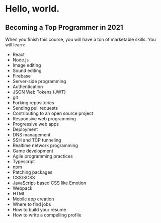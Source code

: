 # Hello, world.

## Becoming a Top Programmer in 2021

When you finish this course, you will have a ton of marketable skills. You will learn:

- React
- Node.js
- Image editing
- Sound editing
- Firebase
- Server-side programming
- Authentication
- JSON Web Tokens (JWT)
- git
- Forking repositories
- Sending pull requests
- Contributing to an open source project
- Responsive web programming
- Progressive web apps
- Deployment
- DNS management
- SSH and TCP tunneling
- Realtime network programming
- Game development
- Agile programming practices
- Typescript
- npm
- Patching packages
- CSS/SCSS
- JavaScript-based CSS like Emotion
- Webpack
- HTML
- Mobile app creation
- Where to find jobs
- How to build your resume
- How to write a compelling profile
